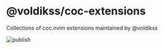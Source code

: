 # @voldikss/coc-extensions

Collections of coc.nvim extensions maintained by @voldikss

![publish](https://github.com/voldikss/coc-extensions/workflows/publish/badge.svg)
